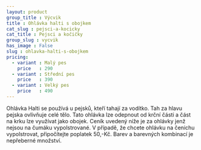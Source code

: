 ```yaml
---
layout: product
group_title : Výcvik
title : Ohlávka halti s obojkem
cat_slug : pejsci-a-kocicky
cat_title : Pejsci a kočičky
group_slug : vycvik
has_image : False
slug : ohlavka-halti-s-obojkem
pricing:
  - variant : Malý pes
    price   : 290
  - variant : Střední pes
    price   : 390
  - variant : Velký pes
    price   : 490
---
```


Ohlávka Halti se používá u pejsků, kteří tahají za vodítko. Tah za hlavu pejska ovlivňuje celé tělo. Tato ohlávka lze odepnout od krční části a část na krku lze využívat jako obojek. Ceník uvedený níže je za ohlávky jenž nejsou na čumáku vypolstrované. V případě, že chcete ohlávku na čenichu vypolstrovat, připočítejte poplatek 50,-Kč. Barev a barevných kombinací je nepřeberné množství.

